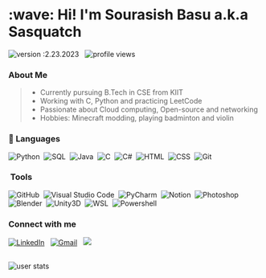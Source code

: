 <h1 align="left" id="macropower-title">:wave: Hi! I'm Sourasish Basu a.k.a Sasquatch</h1>

![version :2.23.2023](https://img.shields.io/badge/version-2.23.2023-informational) &nbsp;
![profile views](https://komarev.com/ghpvc/?username=SourasishBasu&color=red)&nbsp;

<h3 align="left">About Me</h3>

> - Currently pursuing B.Tech in CSE from KIIT
> - Working with C, Python and practicing LeetCode
> - Passionate about Cloud computing, Open-source and networking 
> - Hobbies: Minecraft modding, playing badminton and violin

### 📃&nbsp;Languages

![Python](https://img.shields.io/badge/-Python-05122A?style=flat&logo=python)&nbsp;
![SQL](https://img.shields.io/badge/-MySQL-05122A?style=flat&logo=MYSQL)&nbsp;
![Java](https://img.shields.io/badge/-Java-05122A?style=flat&logo=Java&logoColor=FFA518)&nbsp;
![C](https://img.shields.io/badge/-C-05122A?style=flat&logo=C&logoColor=A8B9CC)&nbsp;
![C#](https://img.shields.io/badge/-CSharp-05122A?style=flat&logo=Csharp&logoColor=00599C)&nbsp;
![HTML](https://img.shields.io/badge/-HTML-05122A?style=flat&logo=HTML5)&nbsp;
![CSS](https://img.shields.io/badge/-CSS-05122A?style=flat&logo=CSS3&logoColor=1572B6)&nbsp;
![Git](https://img.shields.io/badge/-Git-05122A?style=flat&logo=git)&nbsp;

### &nbsp;Tools

![GitHub](https://img.shields.io/badge/-GitHub-05122A?style=flat&logo=github)&nbsp;
![Visual Studio Code](https://img.shields.io/badge/-Visual%20Studio%20Code-05122A?style=flat&logo=visual-studio-code&logoColor=007ACC)&nbsp;
![PyCharm](https://img.shields.io/badge/PyCharm%20-%23150458.svg?&style=flat&logo=pycharm&logoColor=green)&nbsp;
![Notion](https://img.shields.io/badge/Notion%20-%23150458.svg?&style=flat&logo=notion&logoColor=white)&nbsp;
![Photoshop](https://img.shields.io/badge/-Photoshop-05122A?style=flat&logo=adobe)&nbsp;
![Blender](https://img.shields.io/badge/-Blender-05122A?style=flat&logo=blender&logoColor=orange)&nbsp;
![Unity3D](https://img.shields.io/badge/-Unity3D-05122A?style=flat&logo=unity)&nbsp;
![WSL](https://img.shields.io/badge/WSL%20-%23150458.svg?&style=flat&logo=ubuntu&logoColor=brown)&nbsp;
![Powershell](https://img.shields.io/badge/PowerShell%20-%23150458.svg?&style=flat&logo=powershell)&nbsp;


### Connect with me <br>
<a href="https://www.linkedin.com/in/sourasishbasu"><img alt="LinkedIn" src="https://img.shields.io/badge/LinkedIn%20-%230077B5.svg?&style=flat&logo=linkedin&logoColor=white"/></a> &nbsp;
<a href="mailto:sourasishbasu06@gmail.com"><img alt="Gmail" src="https://img.shields.io/badge/Gmail-D14836?style=flat&logo=gmail&logoColor=white" /></a> &nbsp;
<a href="https://discord.com/users/524877465496190976"><img src="https://img.shields.io/badge/-Sasquatch-5865F2?style=flat&logo=Discord&logoColor=white"/></a> &nbsp;
##

![user stats](https://github-readme-stats.vercel.app/api?username=sourasishbasu&show_icons=true&theme=great-gatsby&border_radius=12&bg_color=135,222223,000000&hide_border=true)

